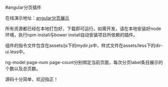 #angular分页插件
<p>在线演示地址：<a target = "blank" href ="http://www.ilovecc.ren/pagination">angular分页展示</a></p>
<p>
所有资源都已经在本地打包好，下载即可运行。如需开发，请在本地安装好node环境，执行npm install与bower install自动安装项目所依赖的插件。
</p>
<p>组件的指令文件包含在assets/js下的mydir.js中，样式文件在assets/less下的dir-ui.less中。</p>
<p>ng-model page-num page-count分别绑定当前页面，每次分页label条目展示的个数以及总页数。</p>
<p>源码十分简单，欢迎指正！</p>